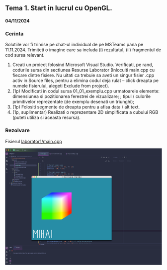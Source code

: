 ## Tema 1. Start in lucrul cu OpenGL.
#### 04/11/2024

### Cerinta
Solutiile vor fi trimise pe chat-ul individual de pe MSTeams pana pe 11.11.2024. Trimiteti o imagine care sa includa (i) rezultatul, (ii) fragmentul de cod sursa relevant.
1) Creati un proiect folosind Microsoft Visual Studio. Verificati, pe rand, codurile sursa din sectiunea Resurse Laborator (Inlocuiti main.cpp cu fiecare dintre fisiere. Nu uitati ca trebuie sa aveti un singur fisier .cpp activ in Source files, pentru a elimina codul deja rulat – click dreapta pe numele fisierului, alegeti Exclude from project).
2) (1p) Modificati in codul sursa 01_01_exemplu.cpp urmatoarele elemente: dimensiunea si pozitionarea ferestrei de vizualizare; ; tipul / culorile primitivelor reprezentate (de exemplu desenati un triunghi);
3) (1p) Folositi segmente de dreapta pentru a afisa data / alt text.
4) (1p, suplimentar) Realizati o reprezentare 2D simplificata a cubului RGB (puteti utiliza si aceasta resursa).

### Rezolvare
Fisierul [laborator1/main.cpp](main.cpp)

![result](result.png)
